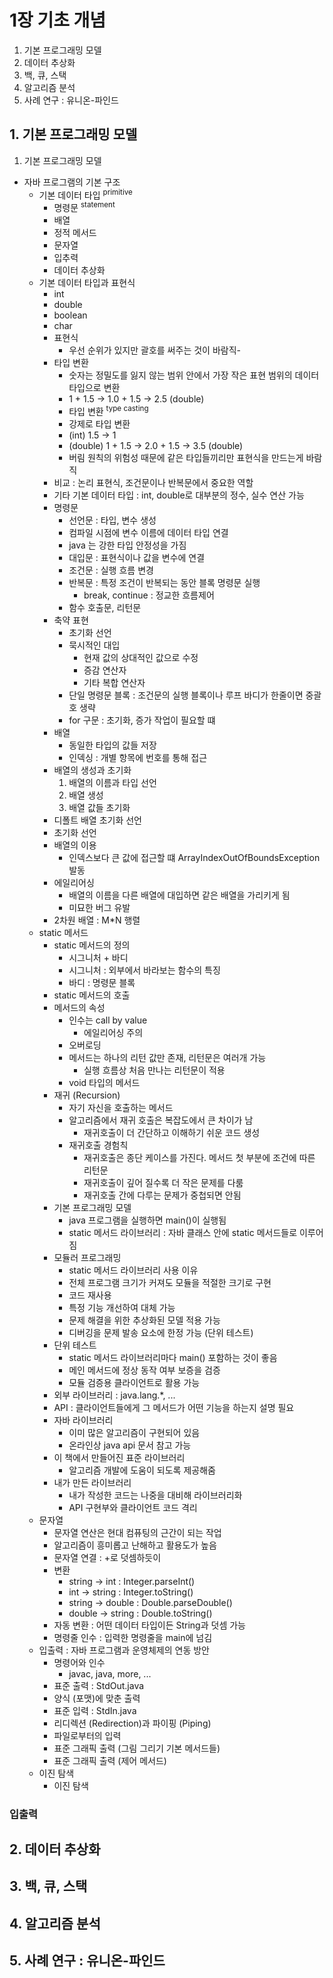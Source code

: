 # 1장 기초 개념

1. 기본 프로그래밍 모델
2. 데이터 추상화
3. 백, 큐, 스택
4. 알고리즘 분석
5. 사례 연구 : 유니온-파인드

## 1. 기본 프로그래밍 모델

1. 기본 프로그래밍 모델

- 자바 프로그램의 기본 구조
    - 기본 데이터 타입 <sup>primitive</sup>
        - 명령문 <sup>statement</sup>
        - 배열
        - 정적 메서드
        - 문자열
        - 입추력
        - 데이터 추상화
    - 기본 데이터 타입과 표현식
        - int
        - double
        - boolean
        - char
        - 표현식
            - 우선 순위가 있지만 괄호를 써주는 것이 바람직-
        - 타입 변환
            - 숫자는 정밀도를 잃지 않는 범위 안에서 가장 작은 표현 범위의 데이터 타입으로 변환
            - 1 + 1.5 -> 1.0 + 1.5 -> 2.5 (double)
            - 타입 변환 <sup>type casting</sup>
            - 강제로 타입 변환
            - (int) 1.5 -> 1
            - (double) 1 + 1.5 -> 2.0 + 1.5 -> 3.5 (double)
            - 버림 원칙의 위험성 때문에 같은 타입들끼리만 표현식을 만드는게 바람직
        - 비교 : 논리 표현식, 조건문이나 반복문에서 중요한 역할
        - 기타 기본 데이터 타입 : int, double로 대부분의 정수, 실수 연산 가능
        - 명령문
            - 선언문 : 타입, 변수 생성
            - 컴파일 시점에 변수 이름에 데이터 타입 연결
            - java 는 강한 타입 안정성을 가짐
            - 대입문 : 표현식이나 값을 변수에 연결
            - 조건문 : 실행 흐름 변경
            - 반복문 : 특정 조건이 반복되는 동안 블록 명령문 실행
                - break, continue : 정교한 흐름제어
            - 함수 호출문, 리턴문
        - 축약 표현
            - 초기화 선언
            - 묵시적인 대입
                - 현재 값의 상대적인 값으로 수정
                - 증감 연산자
                - 기타 복합 연산자
            - 단일 명령문 블록 : 조건문의 실행 블록이나 루프 바디가 한줄이면 중괄호 생략
            - for 구문 : 초기화, 증가 작업이 필요할 떄
        - 배열
            - 동일한 타입의 값들 저장
            - 인덱싱 : 개별 항목에 번호를 통해 접근
        - 배열의 생성과 초기화
            1. 배열의 이름과 타입 선언
            2. 배열 생성
            3. 배열 값들 초기화
        - 디폴트 배열 초기화 선언
        - 초기화 선언
        - 배열의 이용
            - 인덱스보다 큰 값에 접근할 떄 ArrayIndexOutOfBoundsException 발동
        - 에일리어싱
            - 배열의 이름을 다른 배열에 대입하면 같은 배열을 가리키게 됨
            - 미묘한 버그 유발
        - 2차원 배열 : M*N 행렬
    - static 메서드
        - static 메서드의 정의
            - 시그니처 + 바디
            - 시그니처 : 외부에서 바라보는 함수의 특징
            - 바디 : 명령문 블록
        - static 메서드의 호출
        - 메서드의 속성
            - 인수는 call by value
                - 에일리어싱 주의
            - 오버로딩
            - 메서드는 하나의 리턴 값만 존재, 리턴문은 여러개 가능
                - 실행 흐름상 처음 만나는 리턴문이 적용
            - void 타입의 메서드
        - 재귀 (Recursion)
            - 자기 자신을 호출하는 메서드
            - 알고리즘에서 재귀 호출은 복잡도에서 큰 차이가 남
                - 재귀호출이 더 간단하고 이해하기 쉬운 코드 생성
            - 재귀호출 경험칙
                - 재귀호출은 종단 케이스를 가진다. 메서드 첫 부분에 조건에 따른 리턴문
                - 재귀호출이 깊어 질수록 더 작은 문제를 다룸
                - 재귀호출 간에 다루는 문제가 중첩되면 안됨
        - 기본 프로그래밍 모델
            - java 프로그램을 실행하면 main()이 실행됨
            - static 메서드 라이브러리 : 자바 클래스 안에 static 메서드들로 이루어짐
        - 모듈러 프로그래밍
            - static 메서드 라이브러리 사용 이유
            - 전체 프로그램 크기가 커져도 모듈을 적절한 크기로 구현
            - 코드 재사용
            - 특정 기능 개선하여 대체 가능
            - 문제 해결을 위한 추상화된 모델 적용 가능
            - 디버깅을 문제 발송 요소에 한정 가능 (단위 테스트)
        - 단위 테스트
            - static 메서드 라이브러리마다 main() 포함하는 것이 좋음
            - 메인 메서드에 정상 동작 여부 보증을 검증
            - 모듈 검증용 클라이언트로 활용 가능
        - 외부 라이브러리  : java.lang.*, ...
        - API  : 클라이언트들에게 그 메서드가 어떤 기능을 하는지 설명 필요
        - 자바 라이브러리
            - 이미 많은 알고리즘이 구현되어 있음
            - 온라인상 java api 문서 참고 가능
        - 이 책에서 만들어진 표준 라이브러리
            - 알고리즘 개발에 도움이 되도록 제공해줌
        - 내가 만든 라이브러리
            - 내가 작성한 코드는 나중을 대비해 라이브러리화
            - API 구현부와 클라이언트 코드 격리
    - 문자열
        - 문자열 연산은 현대 컴퓨팅의 근간이 되는 작업
        - 알고리즘이 흥미롭고 난해하고 활용도가 높음
        - 문자열 연결 : +로 덧셈하듯이
        - 변환
            - string -> int : Integer.parseInt()
            - int -> string : Integer.toString()
            - string -> double : Double.parseDouble()
            - double -> string : Double.toString()
        - 자동 변환 : 어떤 데이터 타입이든 String과 덧셈 가능
        - 명령줄 인수 : 입력한 명령줄을 main에 넘김
    - 입출력 : 자바 프로그램과 운영체제의 연동 방안
        - 명령어와 인수
            - javac, java, more, ...
        - 표준 출력 : StdOut.java
        - 양식 (포맷)에 맞춘 출력
        - 표준 입력 : StdIn.java
        - 리디렉션 (Redirection)과 파이핑 (Piping)
        - 파일로부터의 입력
        - 표준 그래픽 출력 (그림 그리기 기본 메서드들)
        - 표준 그래픽 출력 (제어 메서드)
    - 이진 탐색
        - 이진 탐색

### 입출력

## 2. 데이터 추상화

## 3. 백, 큐, 스택

## 4. 알고리즘 분석

## 5. 사례 연구 : 유니온-파인드

